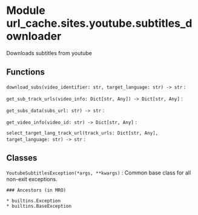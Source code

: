 Module url_cache.sites.youtube.subtitles_downloader
===================================================
Downloads subtitles from youtube

Functions
---------

    
`download_subs(video_identifier: str, target_language: str) ‑> str`
:   

    
`get_sub_track_urls(video_info: Dict[str, Any]) ‑> Dict[str, Any]`
:   

    
`get_subs_data(subs_url: str) ‑> str`
:   

    
`get_video_info(video_id: str) ‑> Dict[str, Any]`
:   

    
`select_target_lang_track_url(track_urls: Dict[str, Any], target_language: str) ‑> str`
:   

Classes
-------

`YoutubeSubtitlesException(*args, **kwargs)`
:   Common base class for all non-exit exceptions.

    ### Ancestors (in MRO)

    * builtins.Exception
    * builtins.BaseException